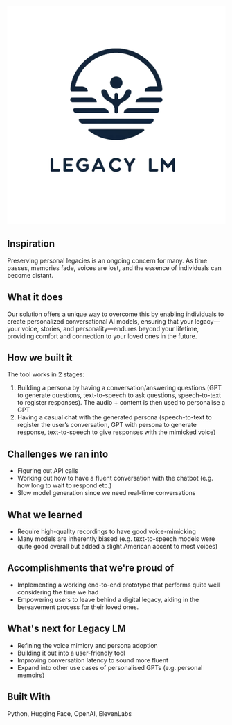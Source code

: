 ![logo](logo.png)

## Inspiration

Preserving personal legacies is an ongoing concern for many. As time passes, memories fade, voices are lost, and the essence of individuals can become distant.

## What it does

Our solution offers a unique way to overcome this by enabling individuals to create personalized conversational AI models, ensuring that your legacy—your voice, stories, and personality—endures beyond your lifetime, providing comfort and connection to your loved ones in the future.

## How we built it

The tool works in 2 stages:
1. Building a persona by having a conversation/answering questions (GPT to generate questions, text-to-speech to ask questions, speech-to-text to register responses). The audio + content is then used to personalise a GPT
2. Having a casual chat with the generated persona (speech-to-text to register the user’s conversation, GPT with persona to generate response, text-to-speech to give responses with the mimicked voice)

## Challenges we ran into

- Figuring out API calls
- Working out how to have a fluent conversation with the chatbot (e.g. how long to wait to respond etc.)
- Slow model generation since we need real-time conversations

## What we learned

- Require high-quality recordings to have good voice-mimicking
- Many models are inherently biased (e.g. text-to-speech models were quite good overall but added a slight American accent to most voices)

## Accomplishments that we're proud of

- Implementing a working end-to-end prototype that performs quite well considering the time we had
- Empowering users to leave behind a digital legacy, aiding in the bereavement process for their loved ones.

## What's next for Legacy LM

- Refining the voice mimicry and persona adoption
- Building it out into a user-friendly tool
- Improving conversation latency to sound more fluent
- Expand into other use cases of personalised GPTs (e.g. personal memoirs)

## Built With

Python, Hugging Face, OpenAI, ElevenLabs
